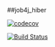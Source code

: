 ##job4j_hiber

[![codecov](https://codecov.io/gh/lanasergeeva/job4j_hiber/branch/master/graph/badge.svg?token=LVYLG54GOU)](https://codecov.io/gh/lanasergeeva/job4j_hiber)

[![Build Status](https://app.travis-ci.com/lanasergeeva/job4j_hiber.svg?branch=master)](https://app.travis-ci.com/lanasergeeva/job4j_hiber)